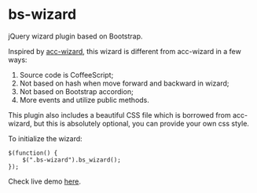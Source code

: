 # bs-wizard

jQuery wizard plugin based on Bootstrap.

Inspired by [acc-wizard](https://github.com/sathomas/acc-wizard), this wizard is different from acc-wizard in a few ways:

1. Source code is CoffeeScript;
1. Not based on hash when move forward and backward in wizard;
1. Not based on Bootstrap accordion;
1. More events and utilize public methods.

This plugin also includes a beautiful CSS file which is borrowed from acc-wizard, but this is absolutely optional, you can provide your own css style.

To initialize the wizard:

    $(function() {
    	$(".bs-wizard").bs_wizard();
    });


Check live demo [here](http://mingliangfeng.me/github%20project/2013/08/02/bs-wizard-demo/).
